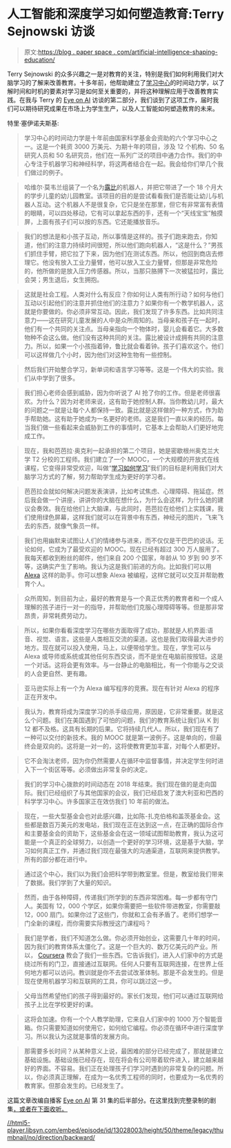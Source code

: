 # 人工智能和深度学习如何塑造教育:Terry Sejnowski 访谈

> 原文:[https://blog . paper space . com/artificial-intelligence-shaping-education/](https://blog.paperspace.com/artificial-intelligence-shaping-education/)

Terry Sejnowski 的众多兴趣之一是对教育的关注，特别是我们如何利用我们对大脑学习的了解来改善教育。十多年前，他帮助建立了[学习中心](https://tdlc.ucsd.edu/tdlc2/index.php)的时间动力学，以了解时间和时机的要素对学习是如何至关重要的，并将这种理解应用于改善教育实践。在我与 Terry 的 [Eye on AI](https://www.eye-on.ai/podcast-031) 访谈的第二部分，我们谈到了这项工作，届时我们可以期待研究成果在市场上为学生生产，以及人工智能如何塑造教育的未来。

特里·塞伊诺夫斯基:

> 学习中心的时间动力学是十年前由国家科学基金会资助的六个学习中心之一。这是一个耗资 3000 万美元、为期十年的项目，涉及 12 个机构、50 名研究人员和 50 名研究员，他们在一系列广泛的项目中通力合作。我们的中心专注于机器学习和神经科学，将这两者结合在一起。我会给你们举几个我们做过的例子。

> 哈维尔·莫韦兰组装了一个名为[露比](https://www.researchgate.net/figure/Two-of-the-robots-developed-as-part-the-RUBI-project-Top-RUBI-1-the-first-prototype_fig1_224333381)的机器人，并把它带进了一个 18 个月大的学步儿童的幼儿园教室。该项目的目的是尝试看看我们是否能让幼儿与机器人互动。这个机器人不是很复杂，它只是坐在那里，但它有非常富有表情的眼睛，可以四处移动，它有可以拿起东西的手，还有一个“天线宝宝”触摸屏，上面有孩子们可以按的东西。它还能播放音乐。

> 我们的想法是和小孩子互动，所以事情是这样的。孩子们跑来跑去，你知道，他们的注意力持续时间很短，所以他们跑向机器人，“这是什么？”男孩们抓住手臂，把它拉了下来，因为他们在测试东西。所以，他回到商店去修理它。他没有放入工业力量臂，他可以放入工业力量臂，但那是非常危险的，他所做的是放入压力传感器。所以，当那只胳膊下一次被猛拉时，露比会哭；男生退后，女生拥抱。

> 这就是社会工程。人类对什么有反应？你如何让人类有所行动？如何与他们互动以引起他们的注意并抓住他们的注意力？如果你有一个教学机器人，这就是你要做的。你必须非常互动。因此，我们发现了许多东西。比如共同注意力——这在研究儿童发展的人中是众所周知的。当母亲和孩子在一起时，他们有一个共同的关注点。当母亲指向一个物体时，婴儿会看着它。大多数物种不会这么做。他们没有这种共同的关注。露比被设计成拥有共同的注意力。所以，如果一个小孩指着钟，鲁比就会看着钟。孩子们喜欢这个。他们可以这样做几个小时，因为他们对这种生物有一些控制。

> 然后我们开始整合学习，新单词和语言学习等等。这是一个伟大的实验。我们从中学到了很多。

> 我们担心老师会感到威胁，因为你听说了 AI 抢了你的工作。但是老师很喜欢。为什么？因为对老师来说，这有助于她控制人群。当你教幼儿时，最大的问题之一就是让每个人都保持一致。露比就是这样做的一种方式，作为助手帮助她。这有助于她成为一名更好的老师。这是我们一直以来的经历。每当我们做一些看起来会威胁到工作的事情时，它基本上会帮助人们更好地完成工作。

> 现在，我和芭芭拉·奥克利一起承担的第二个项目，她是密歇根州奥克兰大学 T2 分校的工程师。我们建立了一个 MOOC，一个大规模的开放式在线课程，它变得非常受欢迎，叫做“[学习如何学习](https://www.coursera.org/learn/learning-how-to-learn)”我们的目标是利用我们对大脑学习方式的了解，努力帮助学生成为更好的学习者。

> 芭芭拉会就如何解决问题发表演讲，比如考试焦虑、心理障碍、拖延症。然后我会做一个讲座，讲讲你的大脑在想什么，为什么会这样，为什么她的建议会奏效。我在给他们上大脑课，与此同时，芭芭拉在给他们上实践课，我们使用绿色屏幕，这样我们就可以在背景中有东西，神经元的图片，飞来飞去的东西，就像气象员一样。

> 我们也用幽默来试图让人们的情绪参与进来，而不仅仅是干巴巴的说话。无论如何，它成为了最受欢迎的 MOOC。现在已经有超过 300 万人服用了。我每天都收到粉丝的邮件，他们来自 200 个国家，年龄从 10 岁到 90 岁不等，这确实产生了影响。我认为这是我们前进的方向。比如我们可以用 [Alexa](https://developer.amazon.com/en-US/alexa) 这样的助手。你可以想象 Alexa 被编程，这样它就可以交互并帮助教育个人。

> 众所周知，到目前为止，最好的教育是与一个真正优秀的教育者和一个成人理解的孩子进行一对一的指导，并帮助他们克服心理障碍等等。但是那非常昂贵，非常耗费劳动力。

> 所以，如果你看看深度学习在哪些方面取得了成功，那就是人机界面:语音、视觉、语言。这些是人类相互交流的渠道。这也是我们取得最大进步的地方。现在就可以投入使用，马上，以便带给学生。现在，学生可以与 Alexa 或导师或系统或其他任何东西交谈，而不是坐在电脑前按按钮。这是一个对话。这将会更有效率。与一台静止的电脑相比，有一个你能与之交谈的人会更自然、更有趣。

> 亚马逊实际上有一个为 Alexa 编写程序的竞赛。现在有针对 Alexa 的程序正在开发中。

> 我认为，教育将成为深度学习的杀手级应用，原因是，它非常重要。就是这么个问题。我们在美国遇到了可怕的问题，我们的教育系统让我们从 K 到 12 都不及格。这具有长期的后果。它将持续几代人。所以，我们现在有了一种可以交付的新技术。我的 MOOC 就是第一波例子。这是单向的，但最终会是双向的。这将是一对一的，这将使教育更加丰富，对每个人都更好。

> 它不会淘汰老师，因为你仍然需要人在循环中监督事情，并决定学生何时进入下一个街区等等。必须做出非常复杂的决定。

> 我们的学习中心拨款的时间动态在 2018 年结束。我们现在做的是走向国际。我们已经组织了与其他国家的会议，我们已经启发了澳大利亚和巴西的科学学习中心。许多国家正在效仿我们 10 年前的做法。

> 现在，一些大型基金会也对此感兴趣，比如陈-扎克伯格和盖茨基金会。这些都是数百万美元的发电站，我们现在正在达到这一点，在正确的国际合作和主要基金会的资助下，这些基金会在这一领域试图帮助教育，我认为这可能是一个真正的全球努力，以创造一个更好的学习环境，这是基于大脑，学习如何真正工作，并通过我们现在最强大的沟通渠道，互联网来提供教学。所有的部分都在进行中。

> 通过这个中心，我们以为我们会把科学带到教室里。但是，教室给我们带来了数据。我们学到了大量的知识。

> 然而，由于各种障碍，传递我们所学到的东西非常困难。每一步都有守门人。美国有 12，000 个学区，如果你需要把一些软件带进教室，你需要敲 12，000 扇门。如果你过了这些门，你就和工会有矛盾了。老师们想学一门全新的课程，而你需要实际教授这门课程吗？

> 我们是学者，我们不知道怎么做。你必须开始创业，这需要几十年的时间，因为我们的教育体系太僵化了。这是一个巨大的、数万亿美元的产业。所以， [Coursera](https://www.coursera.org/) 教会了我们一些东西。它告诉我们，进入人们家中的方式是绕过所有的门卫，直接通过互联网。任何人只要有互联网连接，在世界上任何地方都可以访问。教训就是你不去尝试改革体制。那是不会发生的。但是现在使用机器学习和互联网的工具，你可以跳过这一步。

> 父母当然希望他们的孩子得到最好的。家长们发现，他们可以通过互联网给孩子上比在学校更好的课。

> 这将会加速。你有一个个人教学助理，它来自人们家中的 1000 万个智能音箱。你只需要知道如何使用它，如何给它编程。你必须在循环中进行深度学习。所以我认为这就是事情的发展方向。

> 那需要多长时间？从某种意义上说，最困难的部分已经完成了，那就是建立基础设施。基础设施已经存在，现在将会有公司带着软件进入，建立越来越好的界面。不容易。我们正在处理孩子们学习时遇到的非常复杂的问题。所以，你必须真正理解，在成为一名优秀工程师的同时，也要成为一名优秀的教育家。但那会发生的。已经发生了。

这篇文章改编自播客 [Eye on AI](https://www.eye-on.ai/) 第 31 集的后半部分。在这里找到完整录制的剧集[，或者在下面收听。](https://www.eye-on.ai/podcast-031)

[//html5-player.libsyn.com/embed/episode/id/13028003/height/50/theme/legacy/thumbnail/no/direction/backward/](//html5-player.libsyn.com/embed/episode/id/13028003/height/50/theme/legacy/thumbnail/no/direction/backward/)
